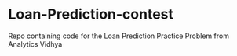 # Loan-Prediction-contest
Repo containing code for the Loan Prediction Practice Problem from Analytics Vidhya

